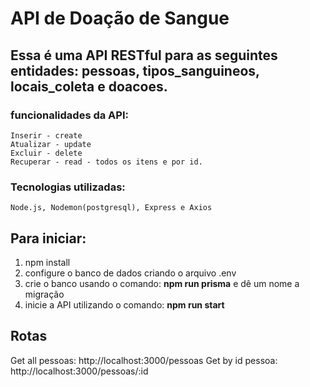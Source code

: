 # API de Doação de Sangue

## Essa é uma API RESTful para as seguintes entidades: pessoas, tipos_sanguineos, locais_coleta e doacoes.

### funcionalidades da API: 
    Inserir - create
    Atualizar - update
    Excluir - delete
    Recuperar - read - todos os itens e por id.
    
### Tecnologias utilizadas:
    Node.js, Nodemon(postgresql), Express e Axios
    
## Para iniciar:
  1. npm install
  2. configure o banco de dados criando o arquivo .env
  3. crie o banco usando o comando: **npm run prisma** e dê um nome a migração
  4. inicie a API utilizando o comando: **npm run start**

## Rotas 
  Get all pessoas: http://localhost:3000/pessoas
  Get by id pessoa: http://localhost:3000/pessoas/:id
